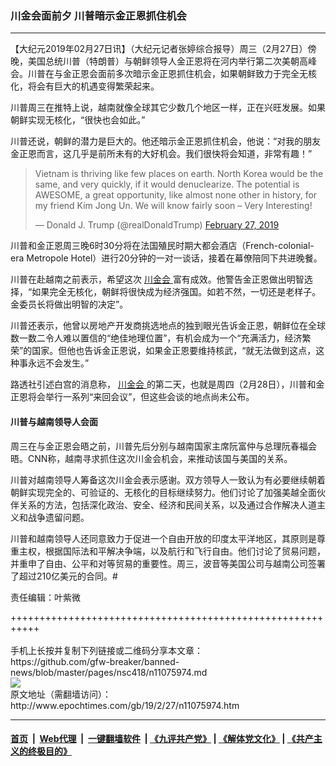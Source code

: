 ### 川金会面前夕 川普暗示金正恩抓住机会
------------------------

<p>
 【大纪元2019年02月27日讯】（大纪元记者张婷综合报导）周三（2月27日）傍晚，美国总统川普（特朗普）与朝鲜领导人金正恩将在河内举行第二次美朝高峰会。川普在与金正恩会面前多次暗示金正恩抓住机会，如果朝鲜致力于完全无核化，将会有巨大的机遇变得繁荣起来。
</p>
<p>
 川普周三在推特上说，越南就像全球其它少数几个地区一样，正在兴旺发展。如果朝鲜实现无核化，“很快也会如此。”
</p>
<p>
 川普还说，朝鲜的潜力是巨大的。他还暗示金正恩抓住机会，他说：“对我的朋友金正恩而言，这几乎是前所未有的大好机会。我们很快将会知道，非常有趣！”
</p>
<p>
</p>
<blockquote class="twitter-tweet" data-lang="en">
 <p dir="ltr" lang="en">
  Vietnam is thriving like few places on earth. North Korea would be the same, and very quickly, if it would denuclearize. The potential is AWESOME, a great opportunity, like almost none other in history, for my friend Kim Jong Un. We will know fairly soon – Very Interesting!
 </p>
 <p>
  — Donald J. Trump (@realDonaldTrump)
  <a href="https://twitter.com/realDonaldTrump/status/1100584141274398720?ref_src=twsrc%5Etfw">
   February 27, 2019
  </a>
 </p>
</blockquote>
<p>
 <p>
  川普和金正恩周三晚6时30分将在法国殖民时期大都会酒店（French-colonial-era Metropole Hotel）进行20分钟的一对一谈话，接着在幕僚陪同下共进晚餐。
 </p>
 <p>
  川普在赴越南之前表示，希望这次
  <a href="http://www.epochtimes.com/gb/tag/%E5%B7%9D%E9%87%91%E4%BC%9A.html">
   川金会
  </a>
  富有成效。他警告金正恩做出明智选择，“如果完全无核化，朝鲜将很快成为经济强国。如若不然，一切还是老样子。金委员长将做出明智的决定”。
 </p>
 <p>
  川普还表示，他曾以房地产开发商挑选地点的独到眼光告诉金正恩，朝鲜位在全球数一数二令人难以置信的“绝佳地理位置”，有机会成为一个“充满活力，经济繁荣”的国家。但他也告诉金正恩说，如果金正恩要维持核武，“就无法做到这点，这种事永远不会发生。”
 </p>
 <p>
  路透社引述白宫的消息称，
  <a href="http://www.epochtimes.com/gb/tag/%E5%B7%9D%E9%87%91%E4%BC%9A.html">
   川金会
  </a>
  的第二天，也就是周四（2月28日），川普和金正恩将会举行一系列“来回会议”，但这些会谈的地点尚未公布。
 </p>
 <h4>
  川普与越南领导人会面
 </h4>
 <p>
  周三在与金正恩会晤之前，川普先后分别与越南国家主席阮富仲与总理阮春福会晤。CNN称，越南寻求抓住这次川金会机会，来推动该国与美国的关系。
 </p>
 <p>
  川普对越南领导人筹备这次川金会表示感谢。双方领导人一致认为有必要继续朝着朝鲜实现完全的、可验证的、无核化的目标继续努力。他们讨论了加强美越全面伙伴关系的方法，包括深化政治、安全、经济和民间关系，以及通过合作解决人道主义和战争遗留问题。
 </p>
 <p>
  川普和越南领导人还同意致力于促进一个自由开放的印度太平洋地区，其原则是尊重主权，根据国际法和平解决争端，以及航行和飞行自由。他们讨论了贸易问题，并重申了自由、公平和对等贸易的重要性。周三，波音等美国公司与越南公司签署了超过210亿美元的合同。#
 </p>
 <p>
  责任编辑：叶紫微
 </p>
</p>
+++++++++++++++++++++++++++++++++++++++++++++++++++++++++++<br/><br/>
手机上长按并复制下列链接或二维码分享本文章：<br/>
https://github.com/gfw-breaker/banned-news/blob/master/pages/nsc418/n11075974.md <br/>
<a href='https://github.com/gfw-breaker/banned-news/blob/master/pages/nsc418/n11075974.md'><img src='https://github.com/gfw-breaker/banned-news/blob/master/pages/nsc418/n11075974.md.png'/></a> <br/>
原文地址（需翻墙访问）：http://www.epochtimes.com/gb/19/2/27/n11075974.htm


------------------------
#### [首页](https://github.com/gfw-breaker/banned-news/blob/master/README.md) &nbsp;|&nbsp; [Web代理](https://github.com/labour-camp/helloworld) &nbsp;|&nbsp; [一键翻墙软件](https://github.com/gfw-breaker/nogfw/blob/master/README.md) &nbsp;| [《九评共产党》](https://github.com/gfw-breaker/9ping.md/blob/master/README.md#九评之一评共产党是什么) | [《解体党文化》](https://github.com/gfw-breaker/jtdwh.md/blob/master/README.md) | [《共产主义的终极目的》](https://github.com/gfw-breaker/gczydzjmd.md/blob/master/README.md)

